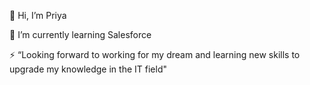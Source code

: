 👋 Hi, I’m Priya

🌱 I’m currently learning Salesforce

⚡️ “Looking forward to working for my dream and learning new skills to upgrade my knowledge in the IT field"

